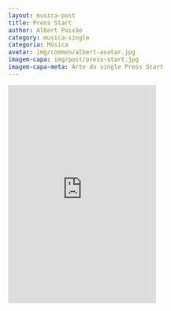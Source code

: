 ```yaml
---
layout: musica-post
title: Press Start
author: Albert Paixão
category: musica-single
categoria: Música
avatar: img/common/albert-avatar.jpg
imagem-capa: img/post/press-start.jpg
imagem-capa-meta: Arte do single Press Start
---
```

<div class="pure-u-1">
<iframe style="border: 0; height: 442px;" src="https://bandcamp.com/EmbeddedPlayer/track=263759520/size=large/bgcol=ffffff/linkcol=0687f5/tracklist=false/transparent=true/" seamless><a href="http://albertpaixao.bandcamp.com/track/press-start">Press Start by Albert Paixão</a></iframe>
</div>
